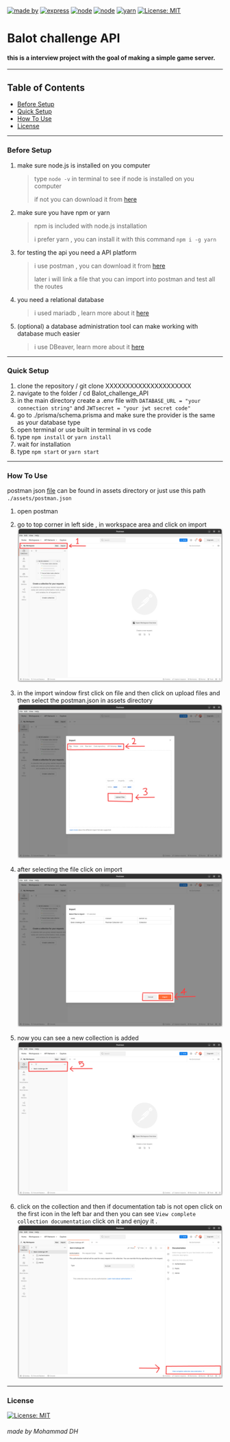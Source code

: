 [![made by](https://img.shields.io/badge/Made%20BY-Mohammad%20DH-%230073ff)]()
[![express](https://img.shields.io/badge/Express.js-4.16.3-%2319a648)]()
[![node](https://img.shields.io/badge/node.js-4.16.3-%2340ff80)]()
[![node](https://img.shields.io/badge/prisma-4.0.0-%23ff6be4)]()
[![yarn](https://img.shields.io/badge/yarn-1.22.19-%233294bf)]()
[![License: MIT](https://img.shields.io/badge/License-MIT-yellow.svg)]()

# Balot challenge API

#### this is a interview project with the goal of making a simple game server.

---

## Table of Contents

- [Before Setup](#before-setup)
- [Quick Setup](#quick-setup)
- [How To Use](#how-to-use)
- [License](#license)

---

### Before Setup

1. make sure node.js is installed on you computer

   > type `node -v` in terminal to see if node is installed on you computer
   >
   > if not you can download it from [here](https://nodejs.org/en/download/)

2. make sure you have npm or yarn

   > npm is included with node.js installation
   >
   > i prefer yarn , you can install it with this command `npm i -g yarn `

3. for testing the api you need a API platform

   > i use postman , you can download it from [here](https://www.postman.com/downloads/)
   >
   > later i will link a file that you can import into postman and test all the routes

4. you need a relational database

   > i used mariadb , learn more about it [here](https://mariadb.org/)

5. (optional) a database administration tool can make working with database much easier
   > i use DBeaver, learn more about it [here](https://dbeaver.io/)

---

### Quick Setup

1. clone the repository / git clone XXXXXXXXXXXXXXXXXXXXX
2. navigate to the folder / cd Balot_challenge_API
3. in the main directory create a .env file with `DATABASE_URL = "your connection string"` and `JWTsecret = "your jwt secret code"`
4. go to ./prisma/schema.prisma and make sure the provider is the same as your database type
5. open terminal or use built in terminal in vs code
6. type `npm install` or `yarn install`
7. wait for installation
8. type `npm start` or `yarn start`

---

### How To Use

postman json [file](./assets/postman.json) can be found in assets directory or just use this path `./assets/postman.json`

1. open postman

2. go to top corner in left side , in workspace area and click on import
   ![step 1](/assets/step1.png)

3. in the import window first click on file and then click on upload files and then select the postman.json in assets directory
   ![step 2 & 3](/assets/step2&3.png)

4. after selecting the file click on import
   ![step 4](/assets/step4.png)

5. now you can see a new collection is added
   ![step 5](/assets/step5.png)

6. click on the collection and then if documentation tab is not open click on the first icon in the left bar and then you can see `View complete collection documentation` click on it and enjoy it .
   ![step 6](/assets/step6.png)

---

### License

[![License: MIT](https://img.shields.io/badge/License-MIT-yellow.svg)](https://opensource.org/licenses/MIT)

###### made by Mohammad DH
